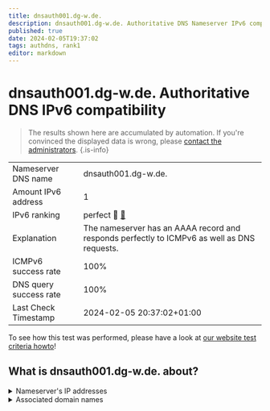 ```yaml
---
title: dnsauth001.dg-w.de.
description: dnsauth001.dg-w.de. Authoritative DNS Nameserver IPv6 compatibility
published: true
date: 2024-02-05T19:37:02
tags: authdns, rank1
editor: markdown
---
```


# dnsauth001.dg-w.de. Authoritative DNS IPv6 compatibility

> The results shown here are accumulated by automation. If you're convinced the displayed data is wrong, please [contact the administrators](/howto/chat). 
{.is-info}




|   |   |
| - | - |
| Nameserver DNS name | dnsauth001.dg-w.de.
| Amount IPv6 address | 1
| IPv6 ranking | perfect :1st_place_medal: [🔗](/howto/ranking) |
| Explanation | The nameserver has an AAAA record and responds perfectly to ICMPv6 as well as DNS requests. |
| ICMPv6 success rate | 100%|
| DNS query success rate | 100% |
| Last Check Timestamp | 2024-02-05 20:37:02+01:00 |

To see how this test was performed, please have a look at [our website test criteria howto](/howto/testcriteria/authdns)!


## What is dnsauth001.dg-w.de. about?




<details>
<summary>Nameserver's IP addresses</summary>

2a00:6020:100::2

</details>



<details>
<summary>Associated domain names</summary>

www.deutsche-glasfaser.de

</details>
